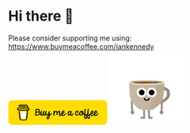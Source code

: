 # Hi there 👋
Please consider supporting me using: https://www.buymeacoffee.com/iankennedy
<br />
<a href="https://www.buymeacoffee.com/iankennedy"><img src="buy_cof_button.png" width="200" height="50"/></a>
<a href="https://www.buymeacoffee.com/iankennedy"><img src="coffee.gif" width="150" height="150" /></a>

